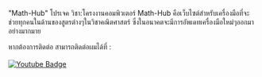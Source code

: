 "Math-Hub"
โปรเจค วิชา:โครงงานคอมพิวเตอร์
Math-Hub คือเว็บไซต์สำหรับเครื่องมือที่จะช่วยทุกคนในด้านของสูตรต่างๆในวิชาคณิตศาสตร์ ซึ่งในอนาคตจะมีการอัพเดทเครื่องมือใหม่ๆออกมาอย่างมากมาย


หากต้องการติดต่อ สามารถติดต่อผมได้ที่ : <br> <br>
<a href="https://www.facebook.com/suphanat.monmala/">
    <img src="https://img.shields.io/badge/FaceBook-blue?style=for-the-badge&logo=facebook&logoColor=white" alt="Youtube Badge"/>
</a>
